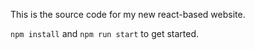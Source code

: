This is the source code for my new react-based website.

`npm install` and `npm run start` to get started.